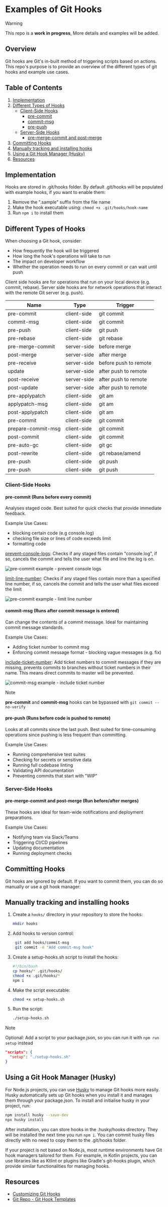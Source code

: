 # Examples of Git Hooks
> [!WARNING]
> This repo is a **work in progress**, More details and examples will be added. 

## Overview
Git hooks are Git's in-built method of triggering scripts based on actions. This repo's purpose is to provide an overview of the different types of git hooks and example use cases.

## Table of Contents
1. [Implementation](#implementation)
2. [Different Types of Hooks](#different-types-of-hooks)
   - [Client-Side Hooks](#client-side-hooks)
     - [pre-commit](#pre-commit-runs-before-every-commit)
     - [commit-msg](#commit-msg-runs-after-commit-message-is-entered)
     - [pre-push](#pre-push-runs-before-code-is-pushed-to-remote)
   - [Server-Side Hooks](#server-side-hooks)
     - [pre-merge-commit and post-merge](#pre-merge-commit-and-post-merge-run-beforeafter-merges)
3. [Committing Hooks](#committing-hooks)
4. [Manually tracking and installing hooks](#manually-tracking-and-installing-hooks)
5. [Using a Git Hook Manager (Husky)](#using-a-git-hook-manager-husky)
6. [Resources](#resources)

## Implementation
Hooks are stored in .git/hooks folder. 
By default .git/hooks will be populated with example hooks, if you want to enable them:
1. Remove the ".sample" suffix from the file name
2. Make the hook executable using: `chmod +x .git/hooks/hook-name`
3. Run `npm i` to install them

## Different Types of Hooks

When choosing a Git hook, consider:
- How frequently the hook will be triggered
- How long the hook's operations will take to run
- The impact on developer workflow
- Whether the operation needs to run on every commit or can wait until push

Client side hooks are for operations that run on your local device (e.g. commit, rebase).
Server side hooks are for network operations that interact with the remote Git server (e.g. push). 


| Name             | Type        | Trigger           |
|------------------|-------------|-------------------|
| pre-commit       | client-side | git commit        |
| commit-msg       | client-side | git commit        |
| pre-push         | client-side | git push          |
| pre-rebase       | client-side | git rebase        |
| pre-merge-commit | server-side | before merge      |
| post-merge       | server-side | after merge       |
| pre-receive      | server-side | before push to remote |
| update           | server-side | after push to remote  |
| post-receive     | server-side | after push to remote  |
| post-update      | server-side | after push to remote  |
| pre-applypatch   | client-side | git am            |
| applypatch-msg   | client-side | git am            |
| post-applypatch  | client-side | git am            |
| pre-commit       | client-side | git commit        |
| prepare-commit-msg | client-side | git commit      |
| post-commit      | client-side | git commit        |
| pre-auto-gc      | client-side | git gc            |
| post-rewrite     | client-side | git rebase/amend  |
| pre-push         | client-side | git push          |
| pre-push         | client-side | git push          |

### Client-Side Hooks

#### pre-commit (Runs before every commit)
Analyses staged code. Best suited for quick checks that provide immediate feedback.

Example Use Cases: 
- blocking certain code (e.g console.log)
- checking file size or lines of code exceeds limit
- formatting code

[prevent-console-logs](hooks/examples/pre-commit.prevent-console-logs):
Checks if any staged files contain "console.log", if so, cancels the commit and tells the user what file and line the log is on.

![pre-commit example - prevent console logs](screenshots/prevent-console-logs.png)

[limit-line-number](hooks/examples/pre-commit.limit-line-number):
Checks if any staged files contain more than a specified line number, if so, cancels the commit and tells the user what files exceed the limit

![pre-commit example - limit line number](screenshots/limit-line-number.png)

#### commit-msg (Runs after commit message is entered)
Can change the contents of a commit message. Ideal for maintaining commit message standards.

Example Use Cases: 
- Adding ticket number to commit msg
- Enforcing commit message format - blocking vague messages (e.g. fix)

[include-ticket-number](hooks/examples/commit-msg.include-ticket-number):
Add ticket numbers to commit messages if they are missing, prevents commits to branches without ticket numbers in their name. This means direct commits to master will be prevented. 

![commit-msg example - include ticket number](screenshots/include-ticket-number.png)

> [!NOTE]
> **pre-commit** and **commit-msg** hooks can be bypassed with `git commit --no-verify`

#### pre-push (Runs before code is pushed to remote)
Looks at all commits since the last push. Best suited for time-consuming operations since pushing is less frequent than committing.

Example Use Cases: 
- Running comprehensive test suites
- Checking for secrets or sensitive data
- Running full codebase linting
- Validating API documentation
- Preventing commits that start with "WIP"

### Server-Side Hooks

#### pre-merge-commit and post-merge (Run before/after merges)
These hooks are ideal for team-wide notifications and deployment preparations.

Example Use Cases: 
- Notifying team via Slack/Teams
- Triggering CI/CD pipelines
- Updating documentation
- Running deployment checks

## Committing Hooks

Git hooks are ignored by default. If you want to commit them, you can do so manually or use a git hook manager:

## Manually tracking and installing hooks

1. Create a `hooks/` directory in your repository to store the hooks:
   ```bash
   mkdir hooks
   ```
2. Add hooks to version control:
   ```bash
    git add hooks/commit-msg
    git commit -m "Add commit-msg hook"
    ```
3. Create a setup-hooks.sh script to install the hooks:
    ```bash
    #!/bin/bash
    cp hooks/* .git/hooks/
    chmod +x .git/hooks/*
    npm i
    ```
4. Make the script executable:
    ```bash
    chmod +x setup-hooks.sh
    ```
5. Run the script:
    ```bash
    ./setup-hooks.sh
    ```
> [!NOTE]
> Optional: Add a script to your package.json, so you can run it with `npm run setup` instead
> 
> ```json
> "scripts": {
>   "setup": "./setup-hooks.sh"
> }
> ```

## Using a Git Hook Manager (Husky)
For Node.js projects, you can use [Husky](https://typicode.github.io/husky/) to manage Git hooks more easily. Husky automatically sets up Git hooks when you install it and manages them through your package.json.
To install and initialise husky in your project, run:

```bash
npm install husky --save-dev
npx husky install
```

After installation, you can store hooks in the .husky/hooks directory. They will be installed the next time you run `npm i`. You can commit husky files directly with no need to copy them to the .git/hooks folder.  

If your project is not based on Node.js, most runtime environments have Git hook managers tailored for them. For example, in Kotlin projects, you can use libraries like as Ktlint or plugins like Gradle's git-hooks plugin, which provide similar functionalities for managing hooks.

## Resources

- [Customizing Git Hooks](https://git-scm.com/book/en/v2/Customizing-Git-Git-Hooks)
- [Git Repo - Git Hook Templates ](https://github.com/git/git/tree/master/templates/hooks)
